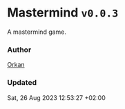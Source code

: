 # Mastermind `v0.0.3`
A mastermind game.

### Author
[Orkan](https://github.com/orkan)

### Updated
Sat, 26 Aug 2023 12:53:27 +02:00
